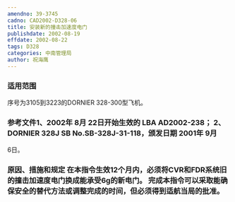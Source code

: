 ```yaml
---
amendno: 39-3745
cadno: CAD2002-D328-06
title: 安装新的撞击加速度电门
publishdate: 2002-08-19
effdate: 2002-08-22
tags: D328
categories: 中南管理局
author: 祝海鹰
---
```


### 适用范围 
序号为3105到3223的DORNIER 328-300型飞机。

<!--more-->
### 参考文件1、2002年 8月 22日开始生效的 LBA AD2002-238； 2、DORNIER 328J SB No.SB-328J-31-118，颁发日期 2001年 9月 
6日。

### 原因、措施和规定     在本指令生效12个月内，必须将CVR和FDR系统旧的撞击加速度电门换成能承受6g的新电门。     完成本指令可以采取能确保安全的替代方法或调整完成的时间，但必须得到适航当局的批准。
